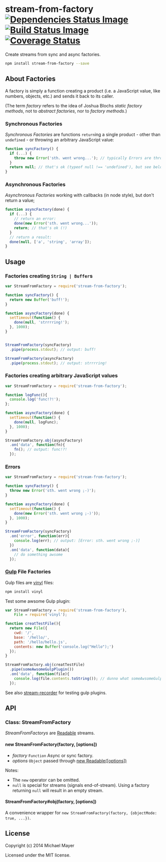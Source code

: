 # stream-from-factory [![Dependencies Status Image](https://gemnasium.com/schnittstabil/stream-from-factory.svg)](https://gemnasium.com/schnittstabil/stream-from-factory) [![Build Status Image](https://travis-ci.org/schnittstabil/stream-from-factory.svg)](https://travis-ci.org/schnittstabil/stream-from-factory) [![Coverage Status](https://coveralls.io/repos/schnittstabil/stream-from-factory/badge.png)](https://coveralls.io/r/schnittstabil/stream-from-factory)

Create streams from sync and async factories.

```bash
npm install stream-from-factory --save
```

## About Factories

A factory is simply a function creating a product (i.e. a JavaScript value, like numbers, objects, etc.) and sends it back to its caller.

(The term _factory_ refers to the idea of Joshua Blochs _static factory methods_, not to _abstract factories_, nor to _factory methods_.)

### Synchronous Factories

_Synchronous Factories_ are functions `return`ing a single product - other than `undefined` - or throwing an arbitrary JavaScript value:

```JavaScript
function syncFactory() {
  if (...) {
    throw new Error('sth. went wrong...'); // typically Errors are thrown
  }
  return null; // that's ok (typeof null !== 'undefined'), but see below (API)
}
```
### Asynchronous Factories

_Asynchronous Factories_ working with callbacks (in node style), but don't return a value;

```JavaScript
function asyncFactory(done) {
  if (...) {
    // return an error:
    done(new Error('sth. went wrong...'));
    return; // that's ok (!)
  }
  // return a result:
  done(null, ['a', 'string', 'array']);
}
```

## Usage

### Factories creating `String | Buffer`s

```JavaScript
var StreamFromFactory = require('stream-from-factory');

function syncFactory() {
  return new Buffer('buff!');
}

function asyncFactory(done) {
  setTimeout(function() {
    done(null, 'strrrring!');
  }, 1000);
}


StreamFromFactory(syncFactory)
  .pipe(process.stdout); // output: buff!

StreamFromFactory(asyncFactory)
  .pipe(process.stdout); // output: strrrring!
```

### Factories creating arbitrary JavaScript values

```JavaScript
var StreamFromFactory = require('stream-from-factory');

function logFunc(){
  console.log('func!?!');
};

function asyncFactory(done) {
  setTimeout(function() {
    done(null, logFunc);
  }, 1000);
}

StreamFromFactory.obj(asyncFactory)
  .on('data', function(fn){
    fn(); // output: func!?!
  });
```

### Errors

```JavaScript
var StreamFromFactory = require('stream-from-factory');

function syncFactory() {
  throw new Error('sth. went wrong ;-)');
}

function asyncFactory(done) {
  setTimeout(function() {
    done(new Error('sth. went wrong ;-)'));
  }, 1000);
}

StreamFromFactory(syncFactory)
  .on('error', function(err){
    console.log(err); // output: [Error: sth. went wrong ;-)]
  })
  .on('data', function(data){
    // do something awsome
  });
```

### [Gulp](http://gulpjs.com/) File Factories

Gulp files are [vinyl](https://github.com/wearefractal/vinyl) files:

```bash
npm install vinyl
```

Test some awsome Gulp plugin:

```JavaScript
var StreamFromFactory = require('stream-from-factory'),
    File = require('vinyl');

function creatTestFile(){
  return new File({
    cwd: '/',
    base: '/hello/',
    path: '/hello/hello.js',
    contents: new Buffer('console.log("Hello");')
  });
}

StreamFromFactory.obj(creatTestFile)
  .pipe(someAwsomeGulpPlugin())
  .on('data', function(file){
    console.log(file.contents.toString()); // dunno what someAwsomeGulpPlugin does :)
  });
```

See also [stream-recorder](https://github.com/schnittstabil/stream-recorder) for testing gulp plugins.

## API

### Class: StreamFromFactory

_StreamFromFactorys_ are [Readable](http://nodejs.org/api/stream.html#stream_class_stream_readable_1) streams.

#### new StreamFromFactory(factory, [options])

* _factory_ `Function` Async or sync factory.
* _options_ `Object` passed through [new Readable([options])](http://nodejs.org/api/stream.html#stream_new_stream_readable_options)

Notes:

* The `new` operator can be omitted.
* `null` is special for streams (signals end-of-stream). Using a factory returning `null` will result in an empty stream.

#### StreamFromFactory#obj(factory, [options])

A convenience wrapper for `new StreamFromFactory(factory, {objectMode: true, ...})`.

## License

Copyright (c) 2014 Michael Mayer

Licensed under the MIT license.

